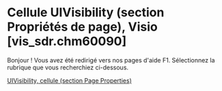 
# Cellule UIVisibility (section Propriétés de page), Visio [vis_sdr.chm60090]

Bonjour ! Vous avez été redirigé vers nos pages d'aide F1. Sélectionnez la rubrique que vous recherchiez ci-dessous.

[UIVisibility, cellule (section Page Properties)](http://msdn.microsoft.com/library/df7f79df-770a-4868-e7e2-05c3828e23eb%28Office.15%29.aspx)
